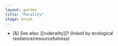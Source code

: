 ```yaml
---  
layout: garden
title: "Ferality"
stage: bruck
---
```


- [&] See also: [[ruderality]]? (linked by ecological resilience/resourcefulness)